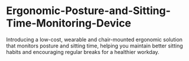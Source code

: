 # Ergonomic-Posture-and-Sitting-Time-Monitoring-Device
Introducing a low-cost, wearable and chair-mounted ergonomic solution that monitors posture and sitting time, helping you maintain better sitting habits and encouraging regular breaks for a healthier workday.
